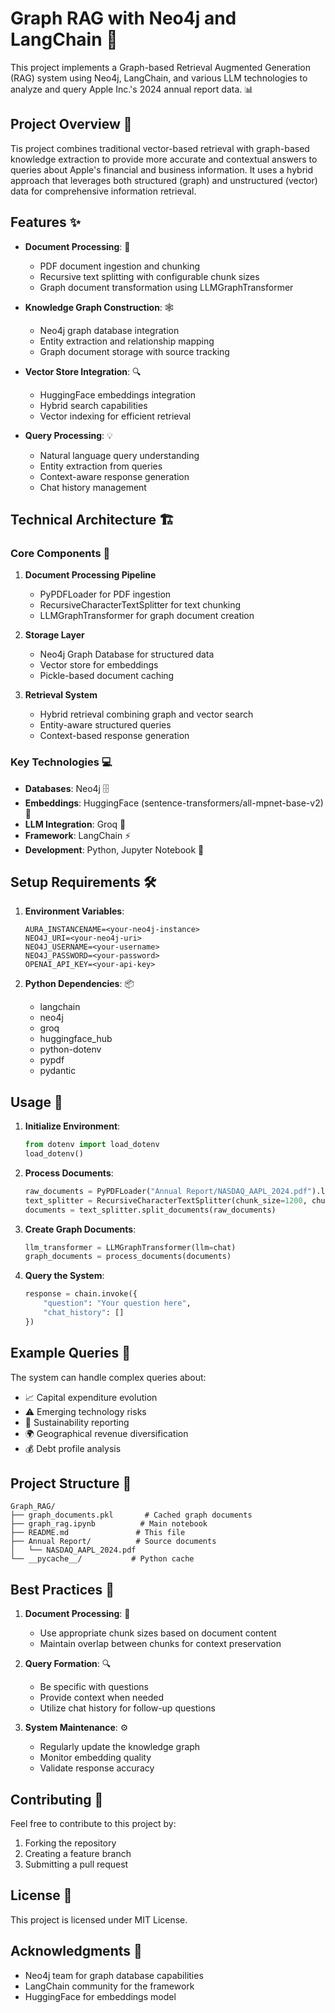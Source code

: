 # Graph RAG with Neo4j and LangChain 🚀

This project implements a Graph-based Retrieval Augmented Generation (RAG) system using Neo4j, LangChain, and various LLM technologies to analyze and query Apple Inc.'s 2024 annual report data. 📊

## Project Overview 🎯

Tis project combines traditional vector-based retrieval with graph-based knowledge extraction to provide more accurate and contextual answers to queries about Apple's financial and business information. It uses a hybrid approach that leverages both structured (graph) and unstructured (vector) data for comprehensive information retrieval.

## Features ✨

- **Document Processing**: 📄
  - PDF document ingestion and chunking
  - Recursive text splitting with configurable chunk sizes
  - Graph document transformation using LLMGraphTransformer

- **Knowledge Graph Construction**: 🕸️
  - Neo4j graph database integration
  - Entity extraction and relationship mapping
  - Graph document storage with source tracking

- **Vector Store Integration**: 🔍
  - HuggingFace embeddings integration
  - Hybrid search capabilities
  - Vector indexing for efficient retrieval

- **Query Processing**: 💡
  - Natural language query understanding
  - Entity extraction from queries
  - Context-aware response generation
  - Chat history management

## Technical Architecture 🏗️

### Core Components 🔧

1. **Document Processing Pipeline**
   - PyPDFLoader for PDF ingestion
   - RecursiveCharacterTextSplitter for text chunking
   - LLMGraphTransformer for graph document creation

2. **Storage Layer**
   - Neo4j Graph Database for structured data
   - Vector store for embeddings
   - Pickle-based document caching

3. **Retrieval System**
   - Hybrid retrieval combining graph and vector search
   - Entity-aware structured queries
   - Context-based response generation

### Key Technologies 💻

- **Databases**: Neo4j 🗄️
- **Embeddings**: HuggingFace (sentence-transformers/all-mpnet-base-v2) 🤗
- **LLM Integration**: Groq 🧠
- **Framework**: LangChain ⚡
- **Development**: Python, Jupyter Notebook 🐍

## Setup Requirements 🛠️

1. **Environment Variables**:
   ```
   AURA_INSTANCENAME=<your-neo4j-instance>
   NEO4J_URI=<your-neo4j-uri>
   NEO4J_USERNAME=<your-username>
   NEO4J_PASSWORD=<your-password>
   OPENAI_API_KEY=<your-api-key>
   ```

2. **Python Dependencies**: 📦
   - langchain
   - neo4j
   - groq
   - huggingface_hub
   - python-dotenv
   - pypdf
   - pydantic

## Usage 🚀

1. **Initialize Environment**:
   ```python
   from dotenv import load_dotenv
   load_dotenv()
   ```

2. **Process Documents**:
   ```python
   raw_documents = PyPDFLoader("Annual Report/NASDAQ_AAPL_2024.pdf").load()
   text_splitter = RecursiveCharacterTextSplitter(chunk_size=1200, chunk_overlap=200)
   documents = text_splitter.split_documents(raw_documents)
   ```

3. **Create Graph Documents**:
   ```python
   llm_transformer = LLMGraphTransformer(llm=chat)
   graph_documents = process_documents(documents)
   ```

4. **Query the System**:
   ```python
   response = chain.invoke({
       "question": "Your question here",
       "chat_history": []
   })
   ```

## Example Queries 💭

The system can handle complex queries about:
- 📈 Capital expenditure evolution
- ⚠️ Emerging technology risks
- 🌱 Sustainability reporting
- 🌍 Geographical revenue diversification
- 💰 Debt profile analysis

## Project Structure 📁

```
Graph_RAG/
├── graph_documents.pkl       # Cached graph documents
├── graph_rag.ipynb          # Main notebook
├── README.md               # This file
├── Annual Report/          # Source documents
│   └── NASDAQ_AAPL_2024.pdf
└── __pycache__/           # Python cache
```

## Best Practices 🌟

1. **Document Processing**: 📝
   - Use appropriate chunk sizes based on document content
   - Maintain overlap between chunks for context preservation

2. **Query Formation**: 🔍
   - Be specific with questions
   - Provide context when needed
   - Utilize chat history for follow-up questions

3. **System Maintenance**: ⚙️
   - Regularly update the knowledge graph
   - Monitor embedding quality
   - Validate response accuracy

## Contributing 🤝

Feel free to contribute to this project by:
1. Forking the repository
2. Creating a feature branch
3. Submitting a pull request

## License 📜

This project is licensed under MIT License.

## Acknowledgments 🙏

- Neo4j team for graph database capabilities
- LangChain community for the framework
- HuggingFace for embeddings model
